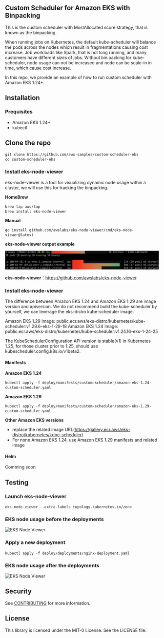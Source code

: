 ## Custom Scheduler for Amazon EKS with Binpacking

This is the custom scheduler with MostAllocated score strategy, that is known as the binpacking.

When running jobs on Kubernetes, the default kube-scheduler will balance the pods across the nodes which result in fragmentations causing cost increase. Job workloads like Spark, that is not long running, and many customers have different sizes of jobs. Without bin packing for kube-scheduler, node usage can not be increased and node can be scale-in in time, which cause cost increase.

In this repo, we provide an example of how to run custom scheduler with Amazon EKS 1.24+.


## Installation

### Prequisites

* Amazon EKS 1.24+
* kubectl

## Clone the repo

```shell
git clone https://github.com/aws-samples/custom-scheduler-eks
cd custom-scheduler-eks
```

### Install eks-node-viewer

eks-node-viewer is a tool for visualizing dynamic node usage within a cluster, we will use this for tracking the binpacking.

**HomeBrew**

```shell
brew tap aws/tap
brew install eks-node-viewer
```

**Manual**

```shell
go install github.com/awslabs/eks-node-viewer/cmd/eks-node-viewer@latest
```

**eks-node-viewer output example**

![EKS Node Viewer](assets/images/eks-node-viewer-example.png "EKS Node Viewer")


**eks-node-viewer**：https://github.com/awslabs/eks-node-viewer

### Install eks-node-viewer

The difference between Amazon EKS 1.24 and Amazon EKS 1.29 are image version and apiversion.
We do not recommend build the kube-scheduler by yourself, we can leverage the eks-distro kube-scheduler image.

Amazon EKS 1.29 Image: public.ecr.aws/eks-distro/kubernetes/kube-scheduler:v1.29.6-eks-1-29-18
Amazon EKS 1.24 Image: public.ecr.aws/eks-distro/kubernetes/kube-scheduler:v1.24.16-eks-1-24-25

The KubeSchedulerConfiguration API version is stable(v1) in Kubernetes 1.25, for those cluster prior to 1.25, should use kubescheduler.config.k8s.io/v1beta2.

#### Manifests

**Amazon EKS 1.24**

```shell
kubectl apply -f deploy/manifests/custom-scheduler/amazon-eks-1.24-custom-scheduler.yaml
```

**Amazon EKS 1.29**

```shell
kubectl apply -f deploy/manifests/custom-scheduler/amazon-eks-1.29-custom-scheduler.yaml
```

**Other Amazon EKS versions**

* replace the related image URL(https://gallery.ecr.aws/eks-distro/kubernetes/kube-scheduler)
* For none Amazon EKS 1.24, use Amazon EKS 1.29 manifests and related image

#### Helm

Comming soon


## Testing

### Launch eks-node-viewer

```shell
eks-node-viewer --extra-labels topology.kubernetes.io/zone
```

### EKS node usage before the deployments

![EKS Node Viewer](assets/images/eks-node-viewer-before-deployment.png "EKS Node Viewer")

### Apply a new deployment

```shell
kubectl apply -f deploy/deployments/nginx-deployment.yaml
```

### EKS node usage after the deployments

![EKS Node Viewer](assets/images/eks-node-viewer-after-deployment.png "EKS Node Viewer")


## Security

See [CONTRIBUTING](CONTRIBUTING.md#security-issue-notifications) for more information.

## License

This library is licensed under the MIT-0 License. See the LICENSE file.